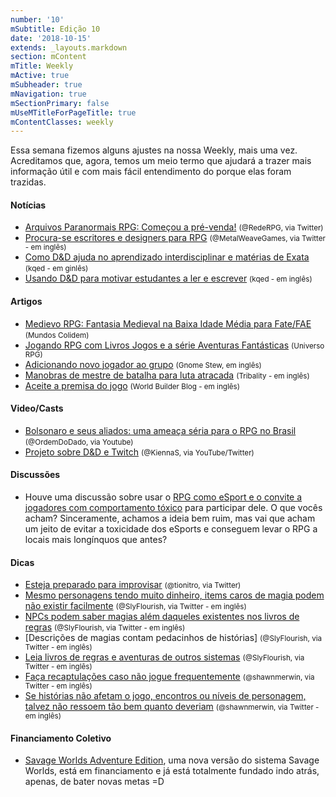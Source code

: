 ```yaml
---
number: '10'
mSubtitle: Edição 10
date: '2018-10-15'
extends: _layouts.markdown
section: mContent
mTitle: Weekly
mActive: true
mSubheader: true
mNavigation: true
mSectionPrimary: false
mUseMTitleForPageTitle: true
mContentClasses: weekly
---
```


Essa semana fizemos alguns ajustes na nossa Weekly, mais uma vez. Acreditamos que, agora, temos um meio termo que ajudará a trazer mais informação útil e com mais fácil entendimento do porque elas foram trazidas.

#### Notícias

- [Arquivos Paranormais RPG: Começou a pré-venda!] <small>(@RedeRPG, via Twitter)</small>
- [Procura-se escritores e designers para RPG] <small>(@MetalWeaveGames, via Twitter - em inglês)</small>
- [Como D&D ajuda no aprendizado interdisciplinar e matérias de Exata] <small>(kqed - em ginlês)</small>
- [Usando D&D para motivar estudantes a ler e escrever] <small>(kqed - em inglês)</small>

#### Artigos

- [Medievo RPG: Fantasia Medieval na Baixa Idade Média para Fate/FAE] <small>(Mundos Colidem)</small>
- [Jogando RPG com Livros Jogos e a série Aventuras Fantásticas] <small>(Universo RPG)</small>
- [Adicionando novo jogador ao grupo] <small>(Gnome Stew, em inglês)</small>
- [Manobras de mestre de batalha para luta atracada] <small>(Tribality - em inglês)</small>
- [Aceite a premisa do jogo] <small>(World Builder Blog - em inglês)</small>

#### Video/Casts

- [Bolsonaro e seus aliados: uma ameaça séria para o RPG no Brasil] <small>(@OrdemDoDado, via Youtube)</small>
- [Projeto sobre D&D e Twitch] <small>(@KiennaS, via YouTube/Twitter)</small>

#### Discussões

- Houve uma discussão sobre usar o [RPG como eSport e o convite a jogadores com comportamento tóxico] para participar dele. O que vocês acham? Sinceramente, achamos a ideia bem ruim, mas vai que acham um jeito de evitar a toxicidade dos eSports e conseguem levar o RPG a locais mais longínquos que antes?

#### Dicas

- [Esteja preparado para improvisar] <small>(@tionitro, via Twitter)</small>
- [Mesmo personagens tendo muito dinheiro, items caros de magia podem não existir facilmente] <small>(@SlyFlourish, via Twitter - em inglês)</small>
- [NPCs podem saber magias além daqueles existentes nos livros de regras] <small>(@SlyFlourish, via Twitter - em inglês)</small>
- [Descrições de magias contam pedacinhos de histórias] <small>(@SlyFlourish, via Twitter - em inglês)</small>
- [Leia livros de regras e aventuras de outros sistemas] <small>(@SlyFlourish, via Twitter - em inglês)</small>
- [Faça recaptulações caso não jogue frequentemente] <small>(@shawnmerwin, via Twitter - em inglês)</small>
- [Se histórias não afetam o jogo, encontros ou níveis de personagem, talvez não ressoem tão bem quanto deveriam] <small>(@shawnmerwin, via Twitter - em inglês)</small>

#### Financiamento Coletivo

- [Savage Worlds Adventure Edition], uma nova versão do sistema Savage Worlds, está em financiamento e já está totalmente fundado indo atrás, apenas, de bater novas metas =D

[Esteja preparado para improvisar]: https://twitter.com/tionitro/status/1053760439698550784
[Mesmo personagens tendo muito dinheiro, items caros de magia podem não existir facilmente]: http://twitter.com/SlyFlourish/status/1053711253842071552
[NPCs podem saber magias além daqueles existentes nos livros de regras]: https://twitter.com/SlyFlourish/status/1053333807569494016
[Descrições de magias conta a história da magia em si]: https://twitter.com/SlyFlourish/status/1052956339251625986
[Leia livros de regras e aventuras de outros sistemas]: https://twitter.com/SlyFlourish/status/1052231569069490177
[Faça recaptulações caso não jogue frequentemente]: https://twitter.com/shawnmerwin/status/1053350363624062976
[Se histórias não afetam o jogo, encontros ou níveis de personagem, talvez não ressoem tão bem quanto deveriam]: https://twitter.com/shawnmerwin/status/1052965971315572736
[Bolsonaro e seus aliados: uma ameaça séria para o RPG no Brasil]: https://www.youtube.com/watch?v=aPhRlxfL3c0
[Projeto sobre D&D e Twitch]: https://www.youtube.com/watch?v=gy--K1PMUe0
[Savage Worlds Adventure Edition]: https://www.kickstarter.com/projects/545820095/savage-worlds-adventure-edition
[Procura-se escritores e designers para RPG]: https://twitter.com/MetalWeaveGames/status/1052674006787096576
[Arquivos Paranormais RPG: Começou a pré-venda!]: https://www.rederpg.com.br/2018/10/18/arquivos-paranormais-rpg-comecou-pre-venda/
[Como D&D ajuda no aprendizado interdisciplinar e matérias de Exata]: https://www.kqed.org/mindshift/51790/how-dungeons-dragons-primes-students-for-interdisciplinary-learning-including-stem
[Usando D&D para motivar estudantes a ler e escrever]: https://www.kqed.org/mindshift/51787/leveraging-the-lore-of-dungeons-and-dragons-to-motivate-students-to-read-and-write
[RPG como eSport e o convite a jogadores com comportamento tóxico]: https://twitter.com/SlyFlourish/status/1053411315723763714
[Medievo RPG: Fantasia Medieval na Baixa Idade Média para Fate/FAE]: https://mundoscolidem.com.br/medievo-fate/
[Jogando RPG com Livros Jogos e a série Aventuras Fantásticas]: https://universorpg.com/bau-do-mestre/dicas/jogando-rpg-com-livros-jogos-e-a-serie-aventuras-fantasticas/
[Adicionando novo jogador ao grupo]: https://gnomestew.com/game-mastering/adding-a-new-player-to-your-stew/
[Manobras de mestre de batalha para luta atracada]: https://www.tribality.com/2018/10/17/battle-master-maneuvers-for-grappling/
[Aceite a premisa do jogo]: https://worldbuilderblog.me/2018/10/18/accept-the-premise/

